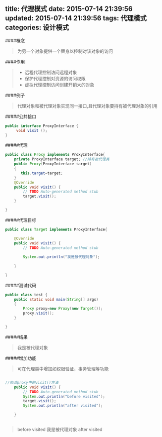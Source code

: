 title: 代理模式
date: 2015-07-14 21:39:56
updated: 2015-07-14 21:39:56
tags: 代理模式
categories: 设计模式
---
####概念
>为另一个对象提供一个替身以控制对该对象的访问

####作用
> * 远程代理控制访问远程对象
> * 保护代理控制对资源的访问权限
> * 虚拟代理控制访问创建开销大的对象

####例子
>代理对象和被代理对象实现同一接口,且代理对象要持有被代理对象的引用


#####公共接口
```java
public interface ProxyInterface {
	 void visit ();
}
```
#####代理

```java
public class Proxy implements ProxyInterface{
	private ProxyInterface target; //持有被代理类
	public Proxy(ProxyInterface target)
	{
	   this.target=target;	
	}
	@Override
	public void visit() {
		// TODO Auto-generated method stub
		target.visit();
	}

}
```
#####代理目标
```java
public class Target implements ProxyInterface{

	@Override
	public void visit() {
		// TODO Auto-generated method stub
		
		System.out.println("我是被代理对象");
		
	}

}
```
#####测试代码

```java
public class test {
	public static void main(String[] args)
	{
		Proxy proxy=new Proxy(new Target());
		proxy.visit();
	}

}
```
#####结果
>我是被代理对象

#####增加功能
>可在代理类中增加如权限验证，事务管理等功能

```java

//修改proxy中的visit()方法
	public void visit() {
		// TODO Auto-generated method stub
		System.out.println("before visited");
		target.visit();
		System.out.println("after visited");

	}
	
```


>before visited
我是被代理对象
after visited
